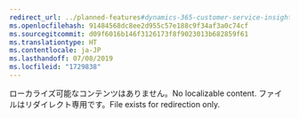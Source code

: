 ```yaml
---
redirect_url: ../planned-features#dynamics-365-customer-service-insights
ms.openlocfilehash: 91484568dc8ee2d955c57e188c9f34af3a0c74cf
ms.sourcegitcommit: d09f6016b146f3126173f8f9023013b682859f61
ms.translationtype: HT
ms.contentlocale: ja-JP
ms.lasthandoff: 07/08/2019
ms.locfileid: "1729838"
---
```

 <span data-ttu-id="c8cdc-101">ローカライズ可能なコンテンツはありません。</span><span class="sxs-lookup"><span data-stu-id="c8cdc-101">No localizable content.</span></span> <span data-ttu-id="c8cdc-102">ファイルはリダイレクト専用です。</span><span class="sxs-lookup"><span data-stu-id="c8cdc-102">File exists for redirection only.</span></span>